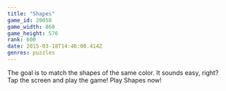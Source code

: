 ```yaml
---
title: "Shapes"
game_id: 20058
game_width: 860
game_height: 576
rank: 600
date: 2015-03-18T14:46:00.414Z
genres: puzzles
---
```

The goal is to match the shapes of the same color. It sounds easy, right? Tap the screen and play the game! Play Shapes now!